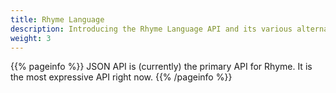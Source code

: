 ```yaml
---
title: Rhyme Language
description: Introducing the Rhyme Language API and its various alternative frontends and how to intermix them.
weight: 3
---
```


{{% pageinfo %}}
JSON API is (currently) the primary API for Rhyme. It is the most expressive API right now. 
{{% /pageinfo %}}

